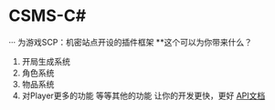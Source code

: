 # CSMS-C#
···
为游戏SCP：机密站点开设的插件框架
**这个可以为你带来什么？
1. 开局生成系统
2. 角色系统
3. 物品系统
4. 对Player更多的功能
等等其他的功能
让你的开发更快，更好
<a target= "_blank" href= "http://domain.mimvp.com" >API文档</a>
